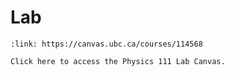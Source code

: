 # Lab

```{card} Lab
:link: https://canvas.ubc.ca/courses/114568

Click here to access the Physics 111 Lab Canvas.
```
